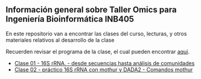 ## Información general sobre Taller Omics para Ingeniería Bioinformática INB405


En este repositorio van a encontrar las clases del curso, lecturas, y otros materiales relativos al desarrollo de la clase 

Recuerden revisar el programa de la clase, el cual pueden encontrar [aquí](https://github.com/talleromics/materiales/raw/master/taller_omics_programa_2018.pdf).  

- [Clase 01 - 16S rRNA. - desde secuencias hasta análisis de comunidades](https://github.com/talleromics/materiales/raw/master/01_16SrRNA.pdf)  
- [Clase 02 - práctico 16S rRNA con mothur y DADA2 - Comandos mothur](https://github.com/talleromics/materiales/raw/master/mothur_commands.txt)
